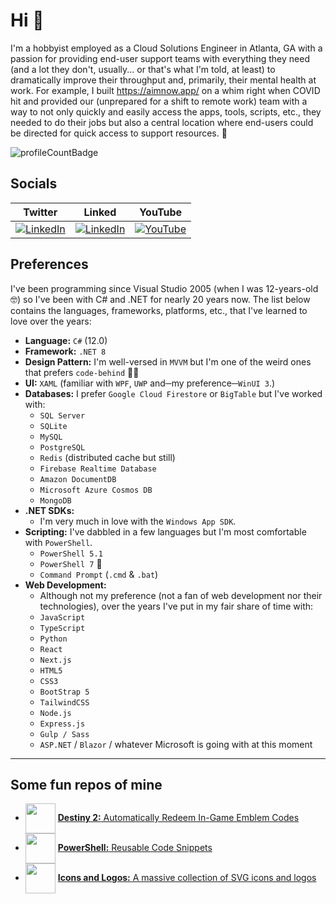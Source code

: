 # Hi 👀

I'm a hobbyist employed as a Cloud Solutions Engineer in Atlanta, GA with a passion for providing end-user support teams with everything they need (and a lot they don't, usually... or that's what I'm told, at least) to dramatically improve their throughput and, primarily, their mental health at work. For example, I built https://aimnow.app/ on a whim right when COVID hit and provided our (unprepared for a shift to remote work) team with a way to not only quickly and easily access the apps, tools, scripts, etc., they needed to do their jobs but also a central location where end-users could be directed for quick access to support resources. 🤠


![profileCountBadge](https://komarev.com/ghpvc/?username=johngagefaulkner&label=Profile%20views&color=9655f7&style=flat)


## Socials

| Twitter | Linked | YouTube |
| :---: | :---: | :---: | 
| [![LinkedIn](https://raw.githubusercontent.com/rahuldkjain/github-profile-readme-generator/master/src/images/icons/Social/twitter.svg)](https://x.com/johngagef) | [![LinkedIn](https://raw.githubusercontent.com/rahuldkjain/github-profile-readme-generator/master/src/images/icons/Social/linked-in-alt.svg)](https://linkedin.com/in/johngagefaulkner)| [![YouTube](https://raw.githubusercontent.com/rahuldkjain/github-profile-readme-generator/master/src/images/icons/Social/youtube.svg)](https://www.youtube.com/@IocaIhost) |


## Preferences

I've been programming since Visual Studio 2005 (when I was 12-years-old 🤓) so I've been with C# and .NET for nearly 20 years now. The list below contains the languages, frameworks, platforms, etc., that I've learned to love over the years:

- **Language:** `C#` (12.0)
- **Framework:** `.NET 8`
- **Design Pattern:** I'm well-versed in `MVVM` but I'm one of the weird ones that prefers `code-behind` 🤷‍♂️
- **UI:** `XAML` (familiar with `WPF`, `UWP` and─my preference─`WinUI 3`.)
- **Databases:** I prefer `Google Cloud Firestore` or `BigTable` but I've worked with:
    - `SQL Server`
    - `SQLite`
    - `MySQL`
    - `PostgreSQL`
    - `Redis` (distributed cache but still)
    - `Firebase Realtime Database`
    - `Amazon DocumentDB`
    - `Microsoft Azure Cosmos DB`
    - `MongoDB`
- **.NET SDKs:**
    - I'm very much in love with the `Windows App SDK`.
- **Scripting:** I've dabbled in a few languages but I'm most comfortable with `PowerShell`.
    - `PowerShell 5.1`
    - `PowerShell 7` 💖
    - `Command Prompt` (`.cmd` & `.bat`)
- **Web Development:** 
    - Although not my preference (not a fan of web development nor their technologies), over the years I've put in my fair share of time with:
    - `JavaScript`
    - `TypeScript`
    - `Python`
    - `React`
    - `Next.js`
    - `HTML5`
    - `CSS3`
    - `BootStrap 5`
    - `TailwindCSS`
    - `Node.js`
    - `Express.js`
    - `Gulp / Sass`
    - `ASP.NET` / `Blazor` / whatever Microsoft is going with at this moment


---

## Some fun repos of mine

<p align="left">
    <ul>
        <li><img src="https://img.icons8.com/color/96/destiny-2.png" align="center" height="48" /> 
        <a href="https://github.com/johngagefaulkner/D2-EmblemCodes" target="_blank" align="center"><strong>Destiny 2:</strong> Automatically Redeem In-Game Emblem Codes</a></li>
        <li><img src="https://img.icons8.com/external-tal-revivo-shadow-tal-revivo/96/external-powershell-a-task-based-command-line-shell-and-scripting-language-logo-shadow-tal-revivo.png" align="center" height="48" /> 
        <a href="https://github.com/johngagefaulkner/PowerShell" target="_blank" align="center"><strong>PowerShell:</strong> Reusable Code Snippets</a></li>
        <li><img src="https://img.icons8.com/fluency/96/windows-10.png" align="center" height="48" /> 
        <a href="https://github.com/johngagefaulkner/Icons-and-Logos" target="_blank" align="center"><strong>Icons and Logos:</strong> A massive collection of SVG icons and logos</a></li>
    </ul>
</p>
